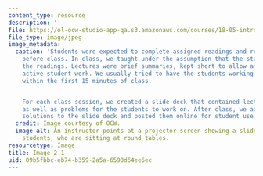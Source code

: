```yaml
---
content_type: resource
description: ''
file: https://ol-ocw-studio-app-qa.s3.amazonaws.com/courses/18-05-introduction-to-probability-and-statistics-spring-2014/09b5fbbceb74b3592a5a6590d64ee6ec_gallery2-1.jpg
file_type: image/jpeg
image_metadata:
  caption: 'Students were expected to complete assigned readings and reading questions
    before class. In class, we taught under the assumption that the students had done
    the readings. Lectures were brief summaries, kept short to allow ample time for
    active student work. We usually tried to have the students working on a problem
    within the first 15 minutes of class.


    For each class session, we created a slide deck that contained lecture content
    as well as problems for the students to work on. After class, we added problem
    solutions to the slide deck and posted them online for student use.'
  credit: Image courtesy of OCW.
  image-alt: An instructor points at a projector screen showing a slide and addresses
    students, who are sitting at round tables.
resourcetype: Image
title: Image 2-1
uid: 09b5fbbc-eb74-b359-2a5a-6590d64ee6ec
---
```

